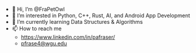 - 👋 Hi, I’m @FraPetOwl
- 👀 I’m interested in Python, C++, Rust, AI, and Android App Development
- 🌱 I’m currently learning Data Structures & Algorithms 
- 📫 How to reach me
  -  https://www.linkedin.com/in/pafraser/
  -  pfrase4@wgu.edu

<!---
FraPetOwl/FraPetOwl is a ✨ special ✨ repository because its `README.md` (this file) appears on your GitHub profile.
You can click the Preview link to take a look at your changes.
--->
